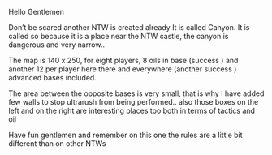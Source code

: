Hello Gentlemen  

Don’t be scared another NTW is created already  It is called Canyon. It is called so because it is a place near the NTW castle, the canyon is dangerous and very narrow..

The map is 140 x 250, for eight players, 8 oils in base  (success  ) and another 12 per player here there and everywhere (another success  ) advanced bases included.

The area between the opposite bases is very small, that is why I have added few walls to stop ultrarush from being performed.. also those boxes on the left and on the right are interesting places too both in terms of tactics and oil  

Have fun gentlemen  and remember on this one the rules are a little bit different than on other NTWs 
